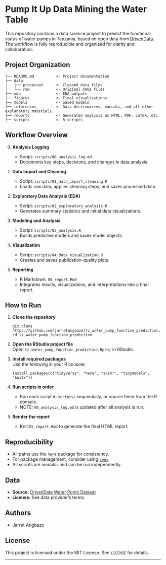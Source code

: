 # Pump It Up Data Mining the Water Table
This repository contains a data science project to predict the functional status of water pumps in Tanzania, based on open data from [DrivenData](https://www.drivendata.org/competitions/7/pump-it-up-data-mining-the-water-table/). The workflow is fully reproducible and organized for clarity and collaboration.

## Project Organization

```
├── README.md          <- Project documentation
├── data
│   ├── processed      <- Cleaned data files
│   └── raw            <- Original data files
├── eda                <- EDA outputs
├── figures            <- Final visualizations
├── models             <- Saved models
├── references         <- Data dictionaries, manuals, and all other explanatory materials.
├── reports            <- Generated analysis as HTML, PDF, LaTeX, etc.
├── scripts            <- R scripts
```


## Workflow Overview

0. **Analysis Logging**  
   - Script: `scripts/00_analysis_log.md`  
   - Documents key steps, decisions, and changes in data analysis.

1. **Data Import and Cleaning**  
   - Script: `scripts/01_data_import_cleaning.R`  
   - Loads raw data, applies cleaning steps, and saves processed data.

2. **Exploratory Data Analysis (EDA)**  
   - Script: `scripts/02_exploratory_analysis.R`  
   - Generates summary statistics and initial data visualizations.

3. **Modeling and Analysis**  
   - Script: `scripts/03_analysis.R`  
   - Builds predictive models and saves model objects.

4. **Visualization**  
   - Script: `scripts/04_data_visualization.R`  
   - Creates and saves publication-quality plots.

5. **Reporting**  
   - R Markdown: `05_report.Rmd`  
   - Integrates results, visualizations, and interpretations into a final report.

## How to Run

1. **Clone the repository**
    ```
    git clone https://github.com/jarretangbazo/tz_water_pump_function_prediction.git
    cd tz_water_pump_function_prediction
    ```

2. **Open the RStudio project file**  
   Open `tz_water_pump_function_prediction.Rproj` in RStudio.

3. **Install required packages**  
   Use the following in your R console:
    ```
    install.packages(c("tidyverse", "here", "skimr", "tidymodels", "knitr"))
    ```

4. **Run scripts in order**  
   - Run each script in `scripts/` sequentially, or source them from the R console.
   - NOTE: `00_analysis_log.md` is updated after all analysis is run.

5. **Render the report**  
   - Knit `05_report.Rmd` to generate the final HTML report.

## Reproducibility

- All paths use the [`here`](https://CRAN.R-project.org/package=here) package for consistency.
- For package management, consider using [`renv`](https://rstudio.github.io/renv/).
- All scripts are modular and can be run independently.

## Data

- **Source:** [DrivenData Water Pump Dataset](https://www.drivendata.org/competitions/7/pump-it-up-data-mining-the-water-table/data/)
- **License:** See data provider’s terms.

## Authors

- Jarret Angbazo

## License

This project is licensed under the MIT License. See `LICENSE` for details.


--------


